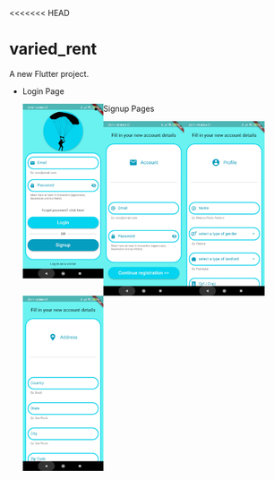 <<<<<<< HEAD
# varied_rent

A new Flutter project.

* <p align="center">
  <p>Login Page</p>
  <img src = "https://github.com/MarcosBorba/App_Varied_Rent/blob/master/screenShots/LoginPage.jpg" align="left" height="30%" width="30%" >
</p>

* <p align="center">
  <p>Signup Pages</p>
  <img src = "https://github.com/MarcosBorba/App_Varied_Rent/blob/master/screenShots/SignupPage(Form1-Account).jpg" align="left" height="30%" width="30%" >
  <img src = "https://github.com/MarcosBorba/App_Varied_Rent/blob/master/screenShots/SignupPage(Form2-Profile).jpg" align="left" height="30%" width="30%" >
  <img src = "https://github.com/MarcosBorba/App_Varied_Rent/blob/master/screenShots/SignupPage(Form3-Address).jpg" align="left" height="30%" width="30%" >
</p>
